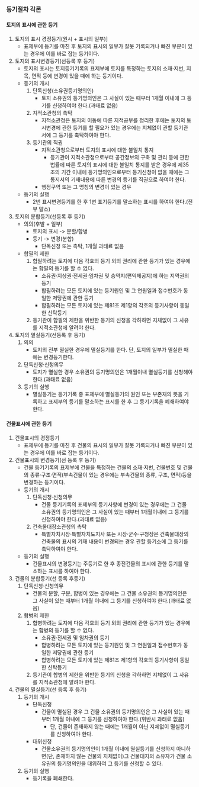 ### 등기절차 각론
#### 토지의 표시에 관한 등기
1. 토지의 표시 경정등기(원시 + 표시의 일부)]
    - 표제부에 등기를 마친 후 토지의 표시의 일부가 잘못 기록되거나 빠진 부분이 있는 경우에 이를 바로 잡는 등기이다.
2. 토지의 표시변경등기(선등록 후 등기)
    - 토지의 표시는 토지등기기록의 표제부에 토지를 특정하는 토지의 소재·지번, 지목, 면적 등에 변경이 있을 때에 하는 등기이다.
    - 등기의 개시
        1. 단독신청(소유권등기명의인)
            - 토지 소유권의 등기명의인은 그 사실이 있는 때부터 1개월 이내에 그 등기를 신청하여야 한다.(과태료 없음)
        2. 지적소관청의 촉탁
            - 지적소관청은 토지의 이동에 따른 지적공부를 정리한 후에는 토지의 토시변경에 관한 등기를 할 필요가 있는 경우에는 지체없이 관할 등기관서에 그 등기를 촉탁하여야 한다.
        3. 등기관의 직권
            - 지적소관청으로부터 토지의 표시에 대한 불일치 통지
                - 등기관이 지적소관청으로부터 공간정보의 구축 및 관리 등에 관한 법률에 따른 토지의 표시에 대한 불일치 통지를 받은 경우에 제35조의 기간 이내에 등기명의인으로부터 등기신청이 없을 때에는 그 통지서의 기재내용에 따른 변경의 등기를 직권으로 하여야 한다.
            - 행정구역 또는 그 명칭의 변경이 있는 경우
    - 등기의 실행
        - 2번 표시변경등기를 한 후 1변 표기등기를 말소하는 표시를 하여야 한다.(전부 말소)
3. 토지의 분합등기(선등록 후 등기)
    - 의의(후발 + 일부)
        - 토지의 표시 -> 분할/합병
        - 등기 -> 변경(분합)
            - 단독신청 또는 촉탁, 1개월 과태료 없음
    - 합필의 제한
        1. 합필하려는 토지에 다음 각호의 등기 외의 권리에 관한 등기가 있는 경우에는 합필의 등기를 할 수 없다.
            - 소유권·지상권·전세권·임차권 및 승역지(편익제공지)에 하는 지역권의 등기
            - 합필하려는 모든 토지에 있는 등기원인 및 그 연원일과 접수번호가 동일한 저당권에 관한 등기
            - 합필하려는 모든 토지에 있는 제81조 제1항의 각호의 등기사항이 동일한 신탁등기
        2. 등기관이 합필의 제한을 위반한 등기의 신청을 각하하면 지체없이 그 사유를 지적소관청에 알려야 한다.
4. 토지의 멸실등기(선등록 후 등기)
    1. 의의 
        - 토지의 전부 멸실한 경우에 멸실등기를 한다. 단, 토지의 일부가 멸실한 때에는 변경등기한다.
    2. 단독신청·신청의무
        - 토지가 멸실한 경우 소유권의 등기명의인은 1개월이내 멸실등기를 신청해야 한다.(과태료 없음)
    3. 등기의 실행
        - 멸실등기는 등기기록 중 표제부에 멸실등기의 원인 또는 부존재의 뜻을 기록하고 표제부의 등기를 말소하는 표시를 한 후 그 등기기록을 폐쇄하여야 한다.
#### 건물표시에 관한 등기
1. 건물표시의 경정등기
    - 표제부에 등기를 마친 후 건물의 표시의 일부가 잘못 기록되거나 빠진 부분이 있는 경우에 이를 바로 잡는 등기이다.
2. 건물표시의 변경등기(선 등록 후 등기)
    - 건물 등기기록의 표제부에 건물을 특정하는 건물의 소재·지번, 건물번호 및 건물의 종류·구조·면적(부속건물이 있는 경우에는 부속건물의 종류, 구조, 면적)등을 변경하는 등기이다.
    - 등기의 개시
        1. 단독신청·신청의무
            - 건물 등기기록의 표제부의 등기사항에 변경이 있는 경우에는 그 건물 소유권의 등기명의인은 그 사실이 있는 때부터 1개월이내에 그 등기를 신청하여야 한다.(과태료 없음)
        2. 건축물대장소관청의 촉탁
            - 특별자치시장·특별자치도지사 또는 시장·군수·구청장은 건축물대장의 건축물의 표시의 기재 내용이 변경되는 경우 관할 등기소에 그 등기를 촉탁하여야 한다.
    - 등기의 실행
        - 건물표시의 변경등기는 주등기로 한 후 종전건물의 표시에 관한 등기를 말소하는 표시를 하여야 한다.
3. 건물의 분합등기(선 등록 후등기)
    1. 단독신청·신청의무
        - 건물의 분할, 구분, 합병이 있는 경우에는 그 건물 소유권의 등기명의인은 그 사실이 있는 때부터 1개월 이내에 그 등기를 신청하여야 한다.(과태료 없음)
    2. 합병의 제한
        1. 합병하려는 토지에 다음 각호의 등기 외의 권리에 관한 등기가 있는 경우에는 합병의 등기를 할 수 없다.
            - 소유권·전세권 및 임차권의 등기
            - 합병하려는 모든 토지에 있는 등기원인 및 그 연원일과 접수번호가 동일한 저당권에 관한 등기
            - 합병하려는 모든 토지에 있는 제81조 제1항의 각호의 등기사항이 동일한 신탁등기
        2. 등기관이 합병의 제한을 위반한 등기의 신청을 각하하면 지체없이 그 사유를 지적소관청에 알려야 한다.
4. 건물의 멸실등기(선 등록 후 등기)
    1. 등기의 개시
        - 단독신청
            - 건물이 멸실된 경우 그 건물 소유권의 등기명의인은 그 사실이 있는 때부터 1개월 이내에 그 등기를 신청하여야 한다.(위반시 과태료 없음)
                - 단, 건물이 존재하지 않는 때에는 1개월이 아닌 지체없이 멸실등기를 신청하여야 한다.
        - 대위신청
            - 건물소유권의 등기명의인이 1개월 이내에 멸실등기를 신청하지 아니하면(단, 존재하지 않는 건물의 지체없이)그 건물대지의 소유자가 건물 소유권의 등기명의인을 대위하여 그 등기를 신청할 수 있다.
    2. 등기의 실행
        - 등기록을 폐쇄한다.
